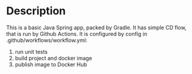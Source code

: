 # Description
This is a basic Java Spring app, packed by Gradle. It has simple CD flow, that is run by Github Actions. It is configured by config in .github/workflows/workflow.yml:
1) run unit tests
2) build project and docker image
3) publish image to Docker Hub

